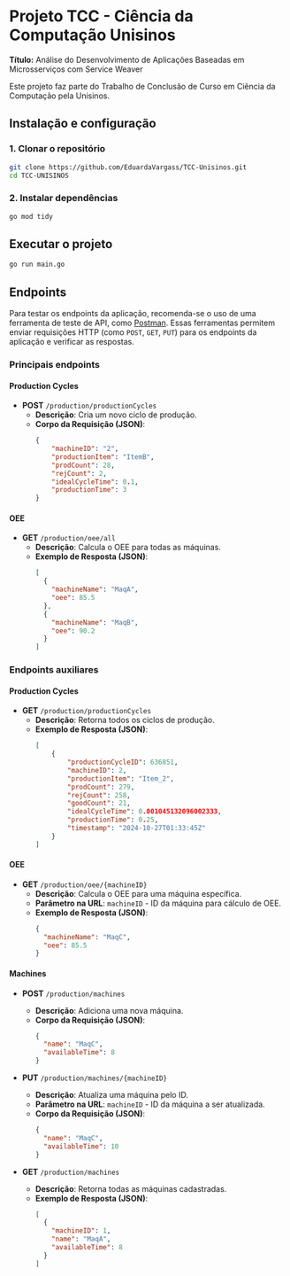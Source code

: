 # Projeto TCC - Ciência da Computação Unisinos

**Título:** Análise do Desenvolvimento de Aplicações Baseadas em Microsserviços com Service Weaver

Este projeto faz parte do Trabalho de Conclusão de Curso em Ciência da Computação pela Unisinos.

## Instalação e configuração
### 1. Clonar o repositório
```bash
git clone https://github.com/EduardaVargass/TCC-Unisinos.git
cd TCC-UNISINOS
```
### 2. Instalar dependências
```bash
go mod tidy
```

## Executar o projeto
```bash
go run main.go
```

## Endpoints
Para testar os endpoints da aplicação, recomenda-se o uso de uma ferramenta de teste de API, como [Postman](https://www.postman.com/). Essas ferramentas permitem enviar requisições HTTP (como `POST`, `GET`, `PUT`) para os endpoints da aplicação e verificar as respostas.

### Principais endpoints
#### Production Cycles
- **POST** `/production/productionCycles`
  - **Descrição**: Cria um novo ciclo de produção.
  - **Corpo da Requisição (JSON)**:
    ```json
    {
        "machineID": "2",
        "productionItem": "ItemB",
        "prodCount": 28,
        "rejCount": 2,
        "idealCycleTime": 0.1,
        "productionTime": 3
    }
    ```

#### OEE
- **GET** `/production/oee/all`
  - **Descrição**: Calcula o OEE para todas as máquinas.
  - **Exemplo de Resposta (JSON)**:
    ```json
    [
      {
        "machineName": "MaqA",
        "oee": 85.5
      },
      {
        "machineName": "MaqB",
        "oee": 90.2
      }
    ]
    ```

### Endpoints auxiliares
#### Production Cycles 
- **GET** `/production/productionCycles`
  - **Descrição**: Retorna todos os ciclos de produção.
  - **Exemplo de Resposta (JSON)**:
    ```json
    [
        {
            "productionCycleID": 636851,
            "machineID": 2,
            "productionItem": "Item_2",
            "prodCount": 279,
            "rejCount": 258,
            "goodCount": 21,
            "idealCycleTime": 0.001045132096002333,
            "productionTime": 0.25,
            "timestamp": "2024-10-27T01:33:45Z"
        }
    ]
    ```

#### OEE 
- **GET** `/production/oee/{machineID}`
  - **Descrição**: Calcula o OEE para uma máquina específica.
  - **Parâmetro na URL**: `machineID` - ID da máquina para cálculo de OEE.
  - **Exemplo de Resposta (JSON)**:
    ```json
    {
      "machineName": "MaqC",
      "oee": 85.5
    }
    ```

#### Machines 
- **POST** `/production/machines`
  - **Descrição**: Adiciona uma nova máquina.
  - **Corpo da Requisição (JSON)**:
    ```json
    {
      "name": "MaqC",
      "availableTime": 8
    }
    ```

- **PUT** `/production/machines/{machineID}`
  - **Descrição**: Atualiza uma máquina pelo ID.
  - **Parâmetro na URL**: `machineID` - ID da máquina a ser atualizada.
  - **Corpo da Requisição (JSON)**:
    ```json
    {
      "name": "MaqC",
      "availableTime": 10
    }
    ```

- **GET** `/production/machines`
  - **Descrição**: Retorna todas as máquinas cadastradas.
  - **Exemplo de Resposta (JSON)**:
    ```json
    [
      {
        "machineID": 1,
        "name": "MaqA",
        "availableTime": 8
      }
    ]
    ```